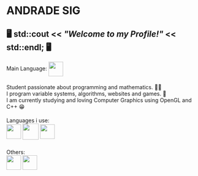 # ANDRADE SIG
 🖥️ std::cout << ***"Welcome to my Profile!"*** << std::endl;  🖥️
----
Main Language: <img src="https://image.flaticon.com/icons/png/512/226/226777.png" width="38px" align="center">
####
Student passionate about programming and mathematics. 😶‍🌫️
<br/>
I program variable systems, algorithms, websites and games. 👾
<br/>
I am currently studying and loving Computer Graphics using OpenGL and C++ 😁
####
Languages i use:
<br/>
<img src="https://image.flaticon.com/icons/png/512/226/226777.png" width="38px" align="center">
<img src="https://upload.wikimedia.org/wikipedia/commons/thumb/1/18/ISO_C%2B%2B_Logo.svg/306px-ISO_C%2B%2B_Logo.svg.png" width="42px" align="center">
<img src="https://upload.wikimedia.org/wikipedia/commons/thumb/9/99/Unofficial_JavaScript_logo_2.svg/1024px-Unofficial_JavaScript_logo_2.svg.png" width="38px" align="center">
#####
Others:
<br/>
<img src="https://xsites.com.br/wp-content/uploads/2020/09/logo-html5.png" width="38px" align="center">
<img src="https://xsites.com.br/wp-content/uploads/2020/09/icon-css-3.png" width="38px" align="center">
